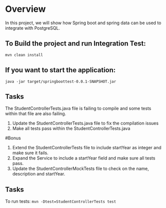 # Overview
In this project, we will show how Spring boot and spring data can be used to integrate with PostgreSQL.

## To Build the project and run Integration Test:
```mvn clean install```

## If you want to start the application:
```java -jar target/springboottest-0.0.1-SNAPSHOT.jar```

## Tasks

The StudentControllerTests.java file is failing to compile 
and some tests within that file are also failing.


1. Update the StudentControllerTests.java file to fix the compilation issues
2. Make all tests pass within the StudentControllerTests.java

#Bonus
1. Extend the StudentControllerTests file to include startYear as integer and make sure it fails.
2. Expand the Service to include a startYear field and make sure all tests pass.
3. Update the StudentControllerMockTests file to check on the name, description and startYear.


## Tasks
To run tests:
```mvn -Dtest=StudentControllerTests test```
